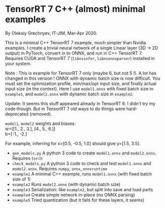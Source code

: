 TensorRT 7 C++ (almost) minimal examples
====

By Oleksiy Grechnyev, IT-JIM, Mar-Apr 2020.

This is a minimal C++ TensorRT 7 example, much simpler than Nvidia examples. I create a trivial neural network 
of a single Linear layer (3D -> 2D output) in PyTorch, convert in to ONNX, and run in C++ TensorRT 7. Requires CUDA and
TensorRT 7 (`libnvinfer`, `libnvonnxparser`) installed in your system.

Note : This is example for TensorRT 7 only (maybe 6, but not 5 !). A lot has changed in this version ! ONNX with dynamic batch size is now difficult.
You must set the optimization profile, min/max/opt input size, and finally actual input size (in the context).
Here I use `model1.onnx` with fixed batch size in `example1`, and `model2.onnx` with dynamic batch size in `example2`.  

Update: It seems this stuff appeared already in TensorRT 6. I didn't try my code though. But in TensorRT 7 old ways to
do things were hard-deprecated (removed).  


`model1`, `model2` weights and biases:  
w=[[1., 2., 3.], [4., 5., 6.]]  
b=[-1., -2.]  

For example, inferring for x=[0.5, -0.5, 1.0] should give y=[1.5, 3.5]. 

* `gen_models.py` A python 3 code to create `model1.onnx` and `model2.onnx`. Requires `torch`  
* `check_models.py` A python 3 code to check and test `model1.onnx` and `model2.onnx`. Requires `numpy`, `onnx`, `onnxruntime`  
* `example1` A minimal C++ example, runs `model1.onnx` (with fixed batch size of 1)  
* `example2` Runs `model2.onnx` (with dynamic batch size)   
* `example3` Serialization: like `example2`, but split into save and load parts  
* `example4` Create simple network in-place (no ONNX parsing)  
* `example5` Tried quantization (but it fails for these layers, it seems)  
